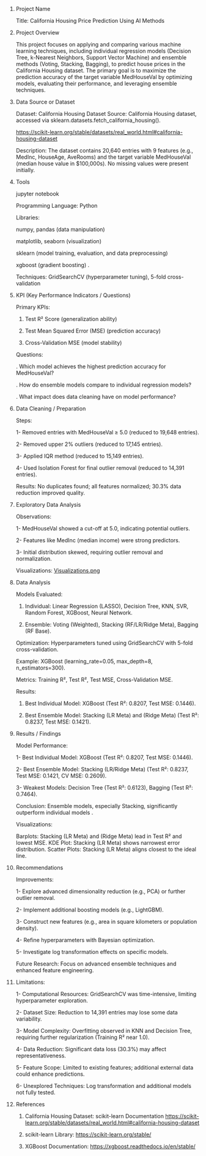 1. Project Name 

    Title: California Housing Price Prediction Using AI Methods

2. Project Overview

    This project focuses on applying and comparing various machine learning techniques, including individual regression models (Decision Tree, k-Nearest Neighbors, Support Vector Machine) and ensemble methods (Voting, Stacking, Bagging), to predict house prices in the California Housing dataset. 
    The primary goal is to maximize the prediction accuracy of the target variable MedHouseVal by optimizing models, evaluating their performance, and leveraging ensemble techniques.

3. Data Source or Dataset

    Dataset: California Housing Dataset
    Source: California Housing dataset, accessed via sklearn.datasets.fetch_california_housing().
    
    https://scikit-learn.org/stable/datasets/real_world.html#california-housing-dataset
    
    Description: The dataset contains 20,640 entries with 9 features (e.g., MedInc, HouseAge, AveRooms) and the target variable MedHouseVal (median house value in $100,000s). No missing values were present initially.

4. Tools

    jupyter notebook

    Programming Language: Python
    
    Libraries:

    numpy, pandas (data manipulation)
    
    matplotlib, seaborn (visualization)
    
    sklearn (model training, evaluation, and data preprocessing)
    
    xgboost (gradient boosting) . 
    
    Techniques: GridSearchCV (hyperparameter tuning), 5-fold cross-validation

5. KPI (Key Performance Indicators / Questions)

   Primary KPIs:
   
   1. Test R² Score (generalization ability)
   
   2. Test Mean Squared Error (MSE) (prediction accuracy)   
   
   3. Cross-Validation MSE (model stability)


    Questions:

    . Which model achieves the highest prediction accuracy for MedHouseVal?
    
    . How do ensemble models compare to individual regression models?
    
    . What impact does data cleaning have on model performance?



6. Data Cleaning / Preparation

   Steps:

   1- Removed entries with MedHouseVal ≥ 5.0 (reduced to 19,648 entries).
   
   2- Removed upper 2% outliers (reduced to 17,145 entries).
   
   3- Applied IQR method (reduced to 15,149 entries).
   
   4- Used Isolation Forest for final outlier removal (reduced to 14,391 entries).


   Results: No duplicates found; all features normalized; 30.3% data reduction improved quality.

7. Exploratory Data Analysis

     Observations:
   
     1- MedHouseVal showed a cut-off at 5.0, indicating potential outliers.
   
     2- Features like MedInc (median income) were strong predictors.
   
     3- Initial distribution skewed, requiring outlier removal and normalization.


     Visualizations: <a>[Visualizations.png](https://github.com/amer-deiri/Optimizing-the-house-price-forecast-in-California/blob/main/Visualizations.png) </a>

8. Data Analysis

   Models Evaluated:

   1. Individual: Linear Regression (LASSO), Decision Tree, KNN, SVR, Random Forest, XGBoost, Neural Network.
   
   2. Ensemble: Voting (Weighted), Stacking (RF/LR/Ridge Meta), Bagging (RF Base).


   Optimization: Hyperparameters tuned using GridSearchCV with 5-fold cross-validation.

   Example: XGBoost (learning_rate=0.05, max_depth=8, n_estimators=300).


   Metrics: Training R², Test R², Test MSE, Cross-Validation MSE.

   Results:

   1. Best Individual Model: XGBoost (Test R²: 0.8207, Test MSE: 0.1446).
   
   2. Best Ensemble Model: Stacking (LR Meta) and (Ridge Meta) (Test R²: 0.8237, Test MSE: 0.1421).



9. Results / Findings

   Model Performance:

   1- Best Individual Model: XGBoost (Test R²: 0.8207, Test MSE: 0.1446).
   
   2- Best Ensemble Model: Stacking (LR/Ridge Meta) (Test R²: 0.8237, Test MSE: 0.1421, CV MSE: 0.2609).
   
   3- Weakest Models: Decision Tree (Test R²: 0.6123), Bagging (Test R²: 0.7464).
   
   Conclusion: Ensemble models, especially Stacking, significantly outperform individual models .


   Visualizations:

   Barplots: Stacking (LR Meta) and (Ridge Meta) lead in Test R² and lowest MSE.
   KDE Plot: Stacking (LR Meta) shows narrowest error distribution.
   Scatter Plots: Stacking (LR Meta) aligns closest to the ideal line.



10. Recommendations

    Improvements:

    1- Explore advanced dimensionality reduction (e.g., PCA) or further outlier removal.
    
    2- Implement additional boosting models (e.g., LightGBM).
    
    3- Construct new features (e.g., area in square kilometers or population density).
    
    4- Refine hyperparameters with Bayesian optimization.
    
    5- Investigate log transformation effects on specific models.


    Future Research: Focus on advanced ensemble techniques and enhanced feature engineering.

11. Limitations:

    1- Computational Resources: GridSearchCV was time-intensive, limiting hyperparameter exploration.

    2- Dataset Size: Reduction to 14,391 entries may lose some data variability.

    3- Model Complexity: Overfitting observed in KNN and Decision Tree, requiring further regularization (Training R² near 1.0).

    4- Data Reduction: Significant data loss (30.3%) may affect representativeness.

    5- Feature Scope: Limited to existing features; additional external data could enhance predictions.

    6- Unexplored Techniques: Log transformation and additional models not fully tested.

12. References

    1. California Housing Dataset: scikit-learn Documentation
    https://scikit-learn.org/stable/datasets/real_world.html#california-housing-dataset
    
    2. scikit-learn Library: https://scikit-learn.org/stable/
    
    3. XGBoost Documentation: https://xgboost.readthedocs.io/en/stable/

    
